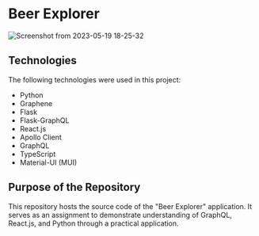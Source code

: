 # Beer Explorer

![Screenshot from 2023-05-19 18-25-32](https://github.com/parduccinward/graphql-beer-explorer/assets/22183427/0a6c1a4a-eff9-432b-ab59-f3ce75cdccbf)

## Technologies
The following technologies were used in this project:

- Python
- Graphene
- Flask
- Flask-GraphQL
- React.js
- Apollo Client
- GraphQL
- TypeScript
- Material-UI (MUI)

## Purpose of the Repository
This repository hosts the source code of the "Beer Explorer" application. It serves as an assignment to demonstrate understanding of GraphQL, React.js, and Python through a practical application.
